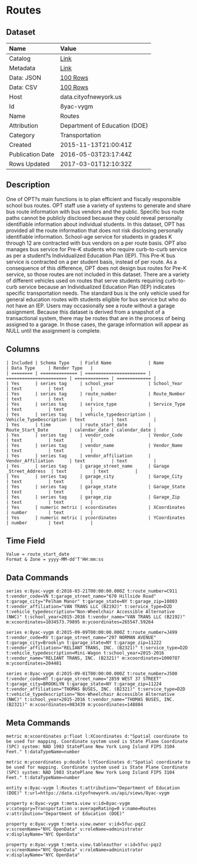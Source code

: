 # Routes

## Dataset

| Name | Value |
| :--- | :---- |
| Catalog | [Link](https://catalog.data.gov/dataset/routes) |
| Metadata | [Link](https://data.cityofnewyork.us/api/views/8yac-vygm) |
| Data: JSON | [100 Rows](https://data.cityofnewyork.us/api/views/8yac-vygm/rows.json?max_rows=100) |
| Data: CSV | [100 Rows](https://data.cityofnewyork.us/api/views/8yac-vygm/rows.csv?max_rows=100) |
| Host | data.cityofnewyork.us |
| Id | 8yac-vygm |
| Name | Routes |
| Attribution | Department of Education (DOE) |
| Category | Transportation |
| Created | 2015-11-13T21:00:41Z |
| Publication Date | 2016-05-03T23:17:44Z |
| Rows Updated | 2017-03-01T12:10:32Z |

## Description

One of OPT?s main functions is to plan efficient and fiscally responsible school bus routes. OPT staff use a variety of systems to generate and share bus route information with bus vendors and the public. Specific bus route paths cannot be publicly disclosed because they could reveal personally identifiable information about individual students. In this dataset, OPT has provided all the route information that does not risk disclosing personally identifiable information. 
School-age service for students in grades K through 12 are contracted with bus vendors on a per route basis. OPT also manages bus service for Pre-K students who require curb-to-curb service as per a student?s Individualized Education Plan (IEP). This Pre-K bus service is contracted on a per student basis, instead of per route. As a consequence of this difference, OPT does not design bus routes for Pre-K service, so those routes are not included in this dataset.
There are a variety of different vehicles used on routes that serve students requiring curb-to-curb service because an Individualized Education Plan (IEP) indicates specific transportation needs. The standard bus is the only vehicle used for general education routes with students eligible for bus service but who do not have an IEP.
Users may occasionally see a route without a garage assignment. Because this dataset is derived from a snapshot of a transactional system, there may be routes that are in the process of being assigned to a garage. In those cases, the garage information will appear as NULL until the assignment is complete.

## Columns

```ls
| Included | Schema Type    | Field Name              | Name                    | Data Type     | Render Type   |
| ======== | ============== | ======================= | ======================= | ============= | ============= |
| Yes      | series tag     | school_year             | School_Year             | text          | text          |
| Yes      | series tag     | route_number            | Route_Number            | text          | text          |
| Yes      | series tag     | service_type            | Service_Type            | text          | text          |
| Yes      | series tag     | vehicle_typedescription | Vehicle_TypeDescription | text          | text          |
| Yes      | time           | route_start_date        | Route_Start_Date        | calendar_date | calendar_date |
| Yes      | series tag     | vendor_code             | Vendor_Code             | text          | text          |
| Yes      | series tag     | vendor_name             | Vendor_Name             | text          | text          |
| Yes      | series tag     | vendor_affiliation      | Vendor_Affiliation      | text          | text          |
| Yes      | series tag     | garage_street_name      | Garage _Street_Address  | text          | text          |
| Yes      | series tag     | garage_city             | Garage_City             | text          | text          |
| Yes      | series tag     | garage_state            | Garage_State            | text          | text          |
| Yes      | series tag     | garage_zip              | Garage_Zip              | text          | text          |
| Yes      | numeric metric | xcoordinates            | XCoordinates            | number        | text          |
| Yes      | numeric metric | ycoordinates            | YCoordinates            | number        | text          |
```

## Time Field

```ls
Value = route_start_date
Format & Zone = yyyy-MM-dd'T'HH:mm:ss
```

## Data Commands

```ls
series e:8yac-vygm d:2016-03-21T00:00:00.000Z t:route_number=C911 t:vendor_code=VN t:garage_street_name="670 Hillside Road" t:garage_city="Pelham Manor" t:garage_state=NY t:garage_zip=10803 t:vendor_affiliation="VAN TRANS LLC (B2192)" t:service_type=D2D t:vehicle_typedescription="Non-Wheelchair Accessible Alternative (NWC)" t:school_year=2015-2016 t:vendor_name="VAN TRANS LLC (B2192)" m:xcoordinates=1034573.79895 m:ycoordinates=265547.59264

series e:8yac-vygm d:2015-09-09T00:00:00.000Z t:route_number=J499 t:vendor_code=RV t:garage_street_name="297 NORMAN AVENUE" t:garage_city=Brooklyn t:garage_state=NY t:garage_zip=11222 t:vendor_affiliation="RELIANT TRANS, INC. (B2321)" t:service_type=D2D t:vehicle_typedescription=Mini-Wagon t:school_year=2015-2016 t:vendor_name="RELIANT TRANS, INC. (B2321)" m:xcoordinates=1000787 m:ycoordinates=204481

series e:8yac-vygm d:2015-09-01T00:00:00.000Z t:route_number=J500 t:vendor_code=HT t:garage_street_name="2859 WEST 37 STREET" t:garage_city=BROOKLYN t:garage_state=NY t:garage_zip=11224 t:vendor_affiliation="THOMAS BUSES, INC. (B2321)" t:service_type=D2D t:vehicle_typedescription="Non-Wheelchair Accessible Alternative (NWC)" t:school_year=2015-2016 t:vendor_name="THOMAS BUSES, INC. (B2321)" m:xcoordinates=983439 m:ycoordinates=148884
```

## Meta Commands

```ls
metric m:xcoordinates p:float l:XCoordinates d:"Spatial coordinate to be used for mapping. Coordinate system used is State Plane Coordinate (SPC) system: NAD 1983 StatePlane New York Long Island FIPS 3104 Feet." t:dataTypeName=number

metric m:ycoordinates p:double l:YCoordinates d:"Spatial coordinate to be used for mapping. Coordinate system used is State Plane Coordinate (SPC) system: NAD 1983 StatePlane New York Long Island FIPS 3104 Feet." t:dataTypeName=number

entity e:8yac-vygm l:Routes t:attribution="Department of Education (DOE)" t:url=https://data.cityofnewyork.us/api/views/8yac-vygm

property e:8yac-vygm t:meta.view v:id=8yac-vygm v:category=Transportation v:averageRating=0 v:name=Routes v:attribution="Department of Education (DOE)"

property e:8yac-vygm t:meta.view.owner v:id=5fuc-pqz2 v:screenName="NYC OpenData" v:roleName=administrator v:displayName="NYC OpenData"

property e:8yac-vygm t:meta.view.tableauthor v:id=5fuc-pqz2 v:screenName="NYC OpenData" v:roleName=administrator v:displayName="NYC OpenData"
```